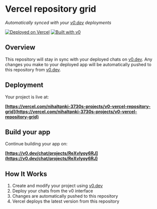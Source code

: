 # Vercel repository grid

*Automatically synced with your [v0.dev](https://v0.dev) deployments*

[![Deployed on Vercel](https://img.shields.io/badge/Deployed%20on-Vercel-black?style=for-the-badge&logo=vercel)](https://vercel.com/nihaltpnki-3730s-projects/v0-vercel-repository-grid)
[![Built with v0](https://img.shields.io/badge/Built%20with-v0.dev-black?style=for-the-badge)](https://v0.dev/chat/projects/ReXvlyoy6RJ)

## Overview

This repository will stay in sync with your deployed chats on [v0.dev](https://v0.dev).
Any changes you make to your deployed app will be automatically pushed to this repository from [v0.dev](https://v0.dev).

## Deployment

Your project is live at:

**[https://vercel.com/nihaltpnki-3730s-projects/v0-vercel-repository-grid](https://vercel.com/nihaltpnki-3730s-projects/v0-vercel-repository-grid)**

## Build your app

Continue building your app on:

**[https://v0.dev/chat/projects/ReXvlyoy6RJ](https://v0.dev/chat/projects/ReXvlyoy6RJ)**

## How It Works

1. Create and modify your project using [v0.dev](https://v0.dev)
2. Deploy your chats from the v0 interface
3. Changes are automatically pushed to this repository
4. Vercel deploys the latest version from this repository

